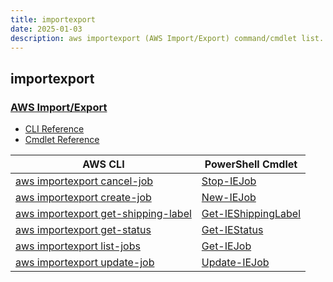 ```yaml
---
title: importexport
date: 2025-01-03
description: aws importexport (AWS Import/Export) command/cmdlet list.
---
```


## importexport

### [AWS Import/Export](https://aws.amazon.com/snowball/)

* [CLI Reference](https://awscli.amazonaws.com/v2/documentation/api/latest/reference/importexport/index.html)
* [Cmdlet Reference](https://docs.aws.amazon.com/powershell/latest/reference/items/AWS_Import_Export_cmdlets.html)

|AWS CLI|PowerShell Cmdlet|
|----|----|
|[aws importexport cancel-job](https://awscli.amazonaws.com/v2/documentation/api/latest/reference/importexport/cancel-job.html)|[Stop-IEJob](https://docs.aws.amazon.com/powershell/latest/reference/items/Stop-IEJob.html)|
|[aws importexport create-job](https://awscli.amazonaws.com/v2/documentation/api/latest/reference/importexport/create-job.html)|[New-IEJob](https://docs.aws.amazon.com/powershell/latest/reference/items/New-IEJob.html)|
|[aws importexport get-shipping-label](https://awscli.amazonaws.com/v2/documentation/api/latest/reference/importexport/get-shipping-label.html)|[Get-IEShippingLabel](https://docs.aws.amazon.com/powershell/latest/reference/items/Get-IEShippingLabel.html)|
|[aws importexport get-status](https://awscli.amazonaws.com/v2/documentation/api/latest/reference/importexport/get-status.html)|[Get-IEStatus](https://docs.aws.amazon.com/powershell/latest/reference/items/Get-IEStatus.html)|
|[aws importexport list-jobs](https://awscli.amazonaws.com/v2/documentation/api/latest/reference/importexport/list-jobs.html)|[Get-IEJob](https://docs.aws.amazon.com/powershell/latest/reference/items/Get-IEJob.html)|
|[aws importexport update-job](https://awscli.amazonaws.com/v2/documentation/api/latest/reference/importexport/update-job.html)|[Update-IEJob](https://docs.aws.amazon.com/powershell/latest/reference/items/Update-IEJob.html)|

